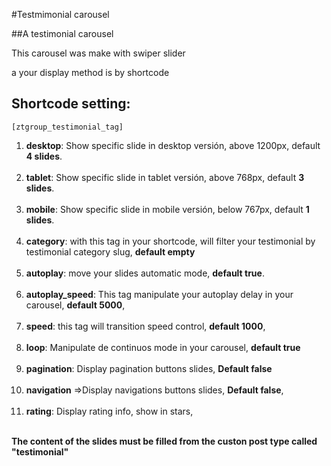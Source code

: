 #Testmimonial carousel

##A testimonial carousel

This carousel was make with swiper slider

a your display method is by shortcode

## Shortcode setting:

`[ztgroup_testimonial_tag]`

1. **desktop**: Show specific slide in desktop versión, above 1200px, default **4 slides**.<br><br>
2. **tablet**: Show specific slide in tablet versión, above 768px, default **3 slides**.<br><br>
3. **mobile**: Show specific slide in mobile versión, below 767px, default **1 slides**.<br><br>
4. **category**: with this tag in your shortcode, will filter your testimonial by testimonial category slug, **default empty**<br><br>
5. **autoplay**: move your slides automatic mode, **default true**.<br><br>
6. **autoplay_speed**: This tag manipulate your autoplay delay in your carousel, **default 5000**,<br><br>
7. **speed**: this tag will transition speed control, **default 1000**,<br><br>
8. **loop**: Manipulate de continuos mode in your carousel, **default true**<br><br>
9. **pagination**: Display pagination buttons slides, **Default false**<br><br>
10. **navigation** =>Display navigations buttons slides, **Default false**,<br><br>
11. **rating**: Display rating info, show in stars,<br><br>

**The content of the slides must be filled from the custon post type called "testimonial"**
